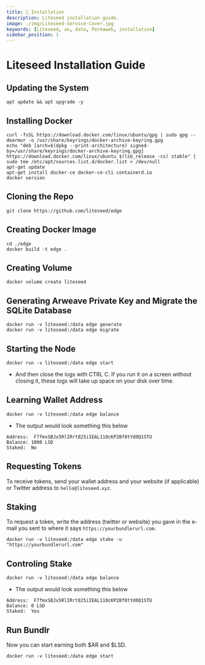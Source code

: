 ```yaml
---
title: 💾 Installation
description: Liteseed installation guide.
image: ./img/Liteseed-Service-Cover.jpg
keywords: [Liteseed, ao, data, Permaweb, installation]
sidebar_position: 1
---
```


# Liteseed Installation Guide 

## Updating the System
```shell
apt update && apt upgrade -y
```

## Installing Docker
```shell
curl -fsSL https://download.docker.com/linux/ubuntu/gpg | sudo gpg --dearmor -o /usr/share/keyrings/docker-archive-keyring.gpg
echo "deb [arch=$(dpkg --print-architecture) signed-by=/usr/share/keyrings/docker-archive-keyring.gpg] https://download.docker.com/linux/ubuntu $(lsb_release -cs) stable" | sudo tee /etc/apt/sources.list.d/docker.list > /dev/null
apt-get update
apt-get install docker-ce docker-ce-cli containerd.io
docker version
```

## Cloning the Repo
```shell
git clone https://github.com/liteseed/edge
```

## Creating Docker Image

```shell
cd ./edge
docker build -t edge .
```

## Creating Volume

```shell
docker volume create liteseed
```

## Generating Arweave Private Key and Migrate the SQLite Database 

```shell
docker run -v liteseed:/data edge generate
docker run -v liteseed:/data edge migrate
```

## Starting the Node

```shell
docker run -v liteseed:/data edge start
```
* And then close the logs with CTRL C. If you run it on a screen without closing it, these logs will take up space on your disk over time.

## Learning Wallet Address

```shell
docker run -v liteseed:/data edge balance
```

* The output would look something this below
```shell
Address:  F7fmxSBJx5RlIRrt825iIEAL110cKP2Bf8tYd0Q1STU
Balance: 1000 LSD
Staked:  No
```

## Requesting Tokens

To receive tokens, send your wallet address and your website (if applicable) or Twitter address to `hello@liteseed.xyz`.

## Staking 
To request a token, write the address (twitter or website) you gave in the e-mail you sent to where it says `https://yourbundlerurl.com`.
```shell
docker run -v liteseed:/data edge stake -u "https://yourbundlerurl.com"
```

## Controling Stake
```shell
docker run -v liteseed:/data edge balance
```

* The output would look something this below
```shell
Address:  F7fmxSBJx5RlIRrt825iIEAL110cKP2Bf8tYd0Q1STU
Balance: 0 LSD
Staked:  Yes
```

## Run Bundlr
Now you can start earning both $AR and $LSD.
```shell
docker run -v liteseed:/data edge start
```

